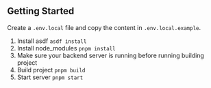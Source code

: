 ## Getting Started

Create a `.env.local` file and copy the content in `.env.local.example`.

1. Install asdf `asdf install`
2. Install node_modules `pnpm install`
3. Make sure your backend server is running before running building project
4. Build project `pnpm build`
5. Start server `pnpm start`
